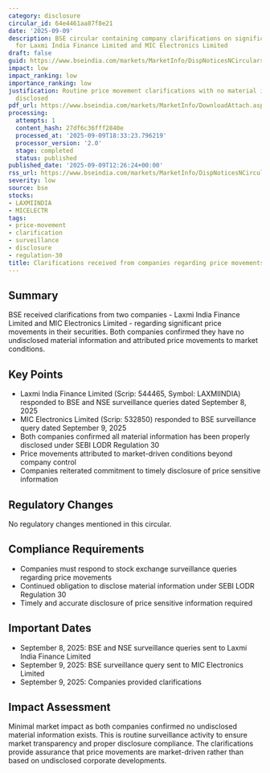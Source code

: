 ```yaml
---
category: disclosure
circular_id: 64e4461aa87f8e21
date: '2025-09-09'
description: BSE circular containing company clarifications on significant price movements
  for Laxmi India Finance Limited and MIC Electronics Limited
draft: false
guid: https://www.bseindia.com/markets/MarketInfo/DispNoticesNCirculars.aspx?Noticeid={5BE241CF-2741-47A0-BD89-E412243B59D8}&noticeno=20250909-47&dt=09/09/2025&icount=47&totcount=70&flag=0
impact: low
impact_ranking: low
importance_ranking: low
justification: Routine price movement clarifications with no material information
  disclosed
pdf_url: https://www.bseindia.com/markets/MarketInfo/DownloadAttach.aspx?id=20250909-47&attachedId=95b00d96-228a-482f-8795-a25952e4a62d
processing:
  attempts: 1
  content_hash: 27df6c36fff2840e
  processed_at: '2025-09-09T18:33:23.796219'
  processor_version: '2.0'
  stage: completed
  status: published
published_date: '2025-09-09T12:26:24+00:00'
rss_url: https://www.bseindia.com/markets/MarketInfo/DispNoticesNCirculars.aspx?Noticeid={5BE241CF-2741-47A0-BD89-E412243B59D8}&noticeno=20250909-47&dt=09/09/2025&icount=47&totcount=70&flag=0
severity: low
source: bse
stocks:
- LAXMIINDIA
- MICELECTR
tags:
- price-movement
- clarification
- surveillance
- disclosure
- regulation-30
title: Clarifications received from companies regarding price movements
---
```


## Summary

BSE received clarifications from two companies - Laxmi India Finance Limited and MIC Electronics Limited - regarding significant price movements in their securities. Both companies confirmed they have no undisclosed material information and attributed price movements to market conditions.

## Key Points

- Laxmi India Finance Limited (Scrip: 544465, Symbol: LAXMIINDIA) responded to BSE and NSE surveillance queries dated September 8, 2025
- MIC Electronics Limited (Scrip: 532850) responded to BSE surveillance query dated September 9, 2025
- Both companies confirmed all material information has been properly disclosed under SEBI LODR Regulation 30
- Price movements attributed to market-driven conditions beyond company control
- Companies reiterated commitment to timely disclosure of price sensitive information

## Regulatory Changes

No regulatory changes mentioned in this circular.

## Compliance Requirements

- Companies must respond to stock exchange surveillance queries regarding price movements
- Continued obligation to disclose material information under SEBI LODR Regulation 30
- Timely and accurate disclosure of price sensitive information required

## Important Dates

- September 8, 2025: BSE and NSE surveillance queries sent to Laxmi India Finance Limited
- September 9, 2025: BSE surveillance query sent to MIC Electronics Limited
- September 9, 2025: Companies provided clarifications

## Impact Assessment

Minimal market impact as both companies confirmed no undisclosed material information exists. This is routine surveillance activity to ensure market transparency and proper disclosure compliance. The clarifications provide assurance that price movements are market-driven rather than based on undisclosed corporate developments.